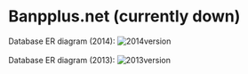 # Banpplus.net (currently down)
Database ER diagram (2014):
![2014version](https://cloud.githubusercontent.com/assets/21079726/23884304/fe6f7098-08bf-11e7-9dd0-73b229d75e01.png)
<br><br>
Database ER diagram (2013):
![2013version](https://cloud.githubusercontent.com/assets/21079726/23885101/419070f2-08c5-11e7-906a-8240ed179b99.png)
<br><br>
